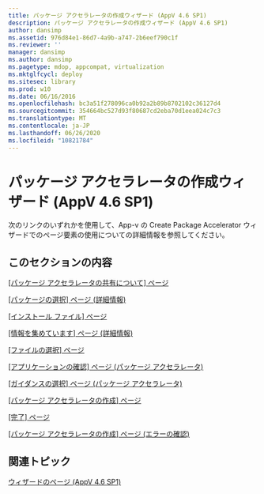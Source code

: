 ```yaml
---
title: パッケージ アクセラレータの作成ウィザード (AppV 4.6 SP1)
description: パッケージ アクセラレータの作成ウィザード (AppV 4.6 SP1)
author: dansimp
ms.assetid: 976d84e1-86d7-4a9b-a747-2b6eef790c1f
ms.reviewer: ''
manager: dansimp
ms.author: dansimp
ms.pagetype: mdop, appcompat, virtualization
ms.mktglfcycl: deploy
ms.sitesec: library
ms.prod: w10
ms.date: 06/16/2016
ms.openlocfilehash: bc3a51f278096ca0b92a2b89b8702102c36127d4
ms.sourcegitcommit: 354664bc527d93f80687cd2eba70d1eea024c7c3
ms.translationtype: MT
ms.contentlocale: ja-JP
ms.lasthandoff: 06/26/2020
ms.locfileid: "10821784"
---
```

# パッケージ アクセラレータの作成ウィザード (AppV 4.6 SP1)


次のリンクのいずれかを使用して、App-v の Create Package Accelerator ウィザードでのページ要素の使用についての詳細情報を参照してください。

## このセクションの内容


<a href="" id="about-sharing-package-accelerators-page"></a>[[パッケージ アクセラレータの共有について] ページ](about-sharing-package-accelerators-page.md)  

<a href="" id="select-package--learn-more--page"></a>[[パッケージの選択] ページ (詳細情報)](select-package--learn-more--page.md)  

<a href="" id="installation-files-page"></a>[[インストール ファイル] ページ](installation-files-page.md)  

<a href="" id="gathering-information-page--learn-more-"></a>[[情報を集めています] ページ (詳細情報)](gathering-information-page--learn-more-.md)  

<a href="" id="select-files-page"></a>[[ファイルの選択] ページ](select-files-page.md)  

<a href="" id="verify-applications-page--package-accelerators-"></a>[[アプリケーションの確認] ページ (パッケージ アクセラレータ)](verify-applications-page--package-accelerators-.md)  

<a href="" id="select-guidance-page--package-accelerators-"></a>[[ガイダンスの選択] ページ (パッケージ アクセラレータ)](select-guidance-page--package-accelerators-.md)  

<a href="" id="create-package-accelerator-page"></a>[[パッケージ アクセラレータの作成] ページ](create-package-accelerator-page.md)  

<a href="" id="completion-page"></a>[[完了] ページ](completion-page.md)  

<a href="" id="create-package-accelerator--review-errors--page"></a>[[パッケージ アクセラレータの作成] ページ (エラーの確認)](create-package-accelerator--review-errors--page.md)  

## 関連トピック


[ウィザードのページ (AppV 4.6 SP1)](wizard-pages--appv-46-sp1-.md)

 

 





